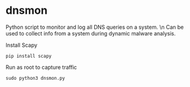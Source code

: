 # dnsmon

Python script to monitor and log all DNS queries on a system. \n
Can be used to collect info from a system during dynamic malware analysis.

Install Scapy
```text
pip install scapy
```
Run as root to capture traffic
```text
sudo python3 dnsmon.py
```
